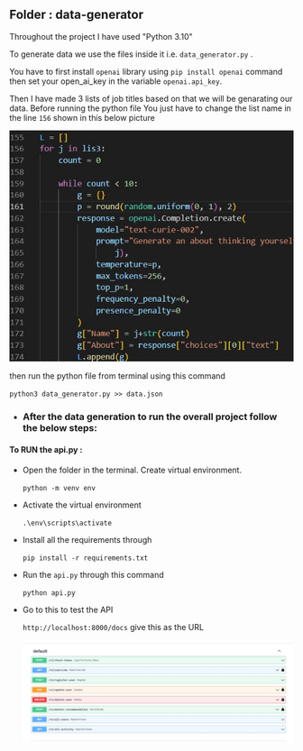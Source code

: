 ## Folder : data-generator

Throughout the project I have used "Python 3.10"

To generate data we use the files inside it i.e. `data_generator.py` .

You have to first install `openai` library using `pip install openai` command then set your open_ai_key in the variable `openai.api_key`. 

Then I have made 3 lists of job titles based on that we will be genarating our data. Before running the python file You just have to change the list name in the line `156` shown in this below picture

![WorkFlow](code_data_generator.jpg)

then run the python file from terminal using this command

`python3 data_generator.py >> data.json`

* ### After the data generation to run the overall project follow the below steps:

#### To RUN the api.py :
* Open the folder in the terminal. Create virtual environment.
    
    `python -m venv env`

* Activate the virtual environment

    `.\env\scripts\activate`

* Install all the requirements through 

    `pip install -r requirements.txt`

* Run the `api.py` through this command

    `python api.py`

* Go to this to test the API 

    `http://localhost:8000/docs` give this as the URL



    ![postman](../images/api.jpg)
